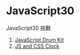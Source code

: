 # JavaScript30
JavaScript30 挑戰

1. [JavaScript Drum Kit](https://weiyuan1993.github.io/JavaScript30/01-JavaScript-Drum-Kit/)
2. [JS and CSS Clock](https://weiyuan1993.github.io/JavaScript30/02-JS-and-CSS-Clock/)


